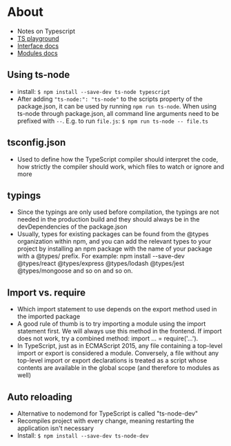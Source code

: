 # About
* Notes on Typescript
* [TS playground](https://www.typescriptlang.org/play)
* [Interface docs](https://www.typescriptlang.org/docs/handbook/interfaces.html)
* [Modules docs](https://www.typescriptlang.org/docs/handbook/modules.html)

## Using ts-node
* install: `$ npm install --save-dev ts-node typescript`
* After adding `"ts-node:": "ts-node"` to the scripts property of the package.json, it can be used by running `npm run ts-node`. When using ts-node through package.json, all command line arguments need to be prefixed with `--`. E.g. to run `file.js`: `$ npm run ts-node -- file.ts`

## tsconfig.json
* Used to define how the TypeScript compiler should interpret the code, how strictly the compiler should work, which files to watch or ignore and more

## typings
* Since the typings are only used before compilation, the typings are not needed in the production build and they should always be in the devDependencies of the package.json
* Usually, types for existing packages can be found from the @types organization within npm, and you can add the relevant types to your project by installing an npm package with the name of your package with a @types/ prefix. For example: npm install --save-dev @types/react @types/express @types/lodash @types/jest @types/mongoose and so on and so on.

## Import vs. require
* Which import statement to use depends on the export method used in the imported package
* A good rule of thumb is to try importing a module using the import statement first. We will always use this method in the frontend. If import does not work, try a combined method: import ... = require('...').
* In TypeScript, just as in ECMAScript 2015, any file containing a top-level import or export is considered a module. Conversely, a file without any top-level import or export declarations is treated as a script whose contents are available in the global scope (and therefore to modules as well)

## Auto reloading
* Alternative to nodemond for TypeScript is called "ts-node-dev"
* Recompiles project with every change, meaning restarting the application isn't necessary 
* Install: `$ npm install --save-dev ts-node-dev`